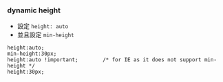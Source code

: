 ### dynamic height
- 設定 `height: auto`
- 並且設定 `min-height`

```
height:auto;
min-height:30px;
height:auto !important;        /* for IE as it does not support min-height */
height:30px;  
```
